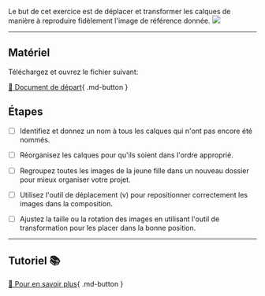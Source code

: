 Le but de cet exercice est de déplacer et transformer les calques de manière à reproduire fidèlement l'image de référence donnée. 
<img src="images/vecteur_rompre.png">
***  

## Matériel
Téléchargez et ouvrez le fichier suivant:   

[📁 Document de départ](https://tim-montmorency.com/compendium/582-121%E2%80%93illustration-numerique/exercices_photoshop/images/vecteur_rompre_a_corriger.psd
){ .md-button }   <br>



## Étapes

- [ ] Identifiez et donnez un nom à tous les calques qui n'ont pas encore été nommés.
- [ ] Réorganisez les calques pour qu'ils soient dans l'ordre approprié.
- [ ] Regroupez toutes les images de la jeune fille dans un nouveau dossier pour mieux organiser votre projet.

- [ ] Utilisez l'outil de déplacement (v) pour repositionner correctement les images dans la composition.
- [ ] Ajustez la taille ou la rotation des images en utilisant l'outil de transformation pour les placer dans la bonne position.




***  
## Tutoriel 📚
[📖 Pour en savoir plus](https://cmontmorency365-my.sharepoint.com/:v:/g/personal/flpilote_cmontmorency_qc_ca/EXTHpLTfSCtBg5qT3TA3JNgBamh1ZfrfnF2408RhUJspMQ?nav=eyJyZWZlcnJhbEluZm8iOnsicmVmZXJyYWxBcHAiOiJPbmVEcml2ZUZvckJ1c2luZXNzIiwicmVmZXJyYWxBcHBQbGF0Zm9ybSI6IldlYiIsInJlZmVycmFsTW9kZSI6InZpZXciLCJyZWZlcnJhbFZpZXciOiJNeUZpbGVzTGlua0NvcHkifX0&e=eY6IIJ){ .md-button }   <br>





